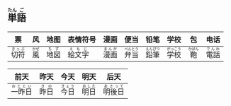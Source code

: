 ## <ruby><rb>単</rb><rt>たん</rt></ruby><ruby><rb>語</rb><rt>ご</rt></ruby>

| 票                                        | 风                                    | 地图                                    | 表情符号                                    | 漫画                                      | 便当                                        | 铅笔                                        | 学校                                        | 包                                      | 电话                                      |
| ----------------------------------------- | ------------------------------------- | --------------------------------------- | ------------------------------------------- | ----------------------------------------- | ------------------------------------------- | ------------------------------------------- | ------------------------------------------- | --------------------------------------- | ----------------------------------------- |
| <ruby><rb>切符</rb><rt>きっぷ</rt></ruby> | <ruby><rb>風</rb><rt>かぜ</rt></ruby> | <ruby><rb>地図</rb><rt>ちず</rt></ruby> | <ruby><rb>絵文字</rb><rt>えもじ</rt></ruby> | <ruby><rb>漫画</rb><rt>まんが</rt></ruby> | <ruby><rb>弁当</rb><rt>べんとう</rt></ruby> | <ruby><rb>鉛筆</rb><rt>えんぴつ</rt></ruby> | <ruby><rb>学校</rb><rt>がっこう</rt></ruby> | <ruby><rb>鞄</rb><rt>かばん</rt></ruby> | <ruby><rb>電話</rb><rt>でんわ</rt></ruby> |

| 前天                                          | 昨天                                    | 今天                                      | 明天                                      | 后天                                          |
| --------------------------------------------- | --------------------------------------- | ----------------------------------------- | ----------------------------------------- | --------------------------------------------- |
| <ruby><rb>一昨日</rb><rt>おととい</rt></ruby> | <ruby><rb>昨日</rb><rt>きの</rt></ruby> | <ruby><rb>今日</rb><rt>きょう</rt></ruby> | <ruby><rb>明日</rb><rt>あした</rt></ruby> | <ruby><rb>明後日</rb><rt>あさって</rt></ruby> |

